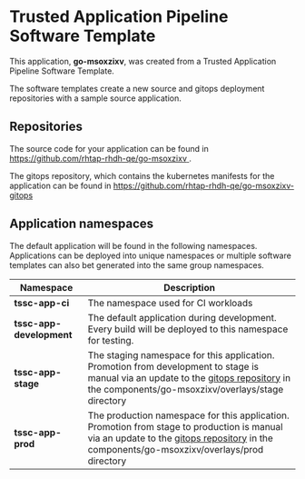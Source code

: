 # Trusted Application Pipeline Software Template

This application, **go-msoxzixv**, was created from a Trusted Application Pipeline Software Template.

The software templates create a new source and gitops deployment repositories with a sample source application. 

## Repositories

The source code for your application can be found in [https://github.com/rhtap-rhdh-qe/go-msoxzixv ](https://github.com/rhtap-rhdh-qe/go-msoxzixv ).
 
The gitops repository, which contains the kubernetes manifests for the application can be found in 
[https://github.com/rhtap-rhdh-qe/go-msoxzixv-gitops ](https://github.com/rhtap-rhdh-qe/go-msoxzixv-gitops ) 

## Application namespaces 

The default application will be found in the following namespaces. Applications can be deployed into unique namespaces or multiple software templates can also bet generated into the same group namespaces.  

|  Namespace   |  Description   |  
| -------- | -------- |
| **tssc-app-ci** | The namespace used for CI workloads |
| **tssc-app-development** | The default application during development. Every build will be deployed to this namespace for testing. |
| **tssc-app-stage** | The staging namespace for this application. Promotion from development to stage is manual via an update to the [gitops repository](https://github.com/rhtap-rhdh-qe/go-msoxzixv-gitops ) in the components/go-msoxzixv/overlays/stage directory |
| **tssc-app-prod** | The production namespace for this application. Promotion from stage to production is manual via an update to the [gitops repository](https://github.com/rhtap-rhdh-qe/go-msoxzixv-gitops ) in the components/go-msoxzixv/overlays/prod directory |